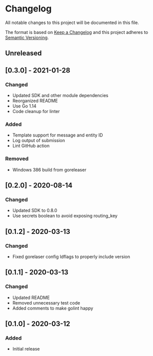 # Changelog
All notable changes to this project will be documented in this file.

The format is based on [Keep a Changelog](http://keepachangelog.com/en/1.0.0/)
and this project adheres to [Semantic
Versioning](http://semver.org/spec/v2.0.0.html).

## Unreleased

## [0.3.0] - 2021-01-28

### Changed
- Updated SDK and other module dependencies
- Reorganized README
- Use Go 1.14
- Code cleanup for linter

### Added
- Template support for message and entity ID
- Log output of submission
- Lint GitHub action

### Removed
- Windows 386 build from goreleaser

## [0.2.0] - 2020-08-14

### Changed
- Updated SDK to 0.8.0
- Use secrets boolean to avoid exposing routing_key

## [0.1.2] - 2020-03-13

### Changed
- Fixed gorelaser config ldflags to properly include version

## [0.1.1] - 2020-03-13

### Changed
- Updated README
- Removed unnecessary test code
- Added comments to make golint happy

## [0.1.0] - 2020-03-12

### Added
- Initial release
